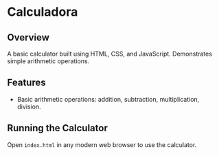 # Calculadora

## Overview
A basic calculator built using HTML, CSS, and JavaScript. Demonstrates simple arithmetic operations.

## Features
- Basic arithmetic operations: addition, subtraction, multiplication, division.

## Running the Calculator
Open `index.html` in any modern web browser to use the calculator.
